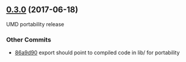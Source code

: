 ## [0.3.0](https://github.com/littlebee/selectable-collection.git/compare/0.0.0...0.3.0) (2017-06-18)
UMD portability release

### Other Commits
* [86a9d90](https://github.com/littlebee/selectable-collection.git/commit/86a9d900fa6d0c9328c1f3fc5972f24bc0cc27dd) export should point to compiled code in lib/ for portability
